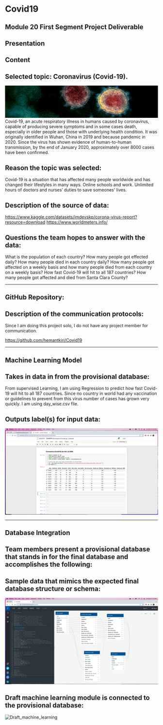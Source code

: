 # Covid19

## Module 20 First Segment Project Deliverable

## Presentation
## Content
## Selected topic: Coronavirus (Covid-19).

![Coronavirus](Coronavirus.jpeg)
Covid-19, an acute respiratory illness in humans caused by coronavirus, capable of producing severe symptoms and in some cases death, especially in older people and those with underlying health condition. It was originally identified in Wuhan, China in 2019 and because pandemic in 2020. Since the virus has shown evidence of human-to-human transmission, by the end of January 2020, approximately over 8000 cases have been confirmed.

## Reason the topic was selected:
Covid-19 is a situation that has affected many people worldwide and has changed their lifestyles in many ways. Online schools and work. Unlimited hours of doctors and nurses’ duties to save someones' lives.

## Description of the source of data: 
https://www.kaggle.com/datasets/imdevskp/corona-virus-report?resource=download
https://www.worldmeters.info/

## Questions the team hopes to answer with the data:
What is the population of each country?
How many people got effected daily?
How many people died in each country daily?
How many people got affected on a weekly basis and how many people died from each country on a weekly basis?
How fast Covid-19 will hit to all 187 countries?
How many people got affected and died from Santa Clara County?

----------------------------------------------------------------------------------------------------------------
## GitHub Repository:
   	
## Description of the communication protocols:
Since I am doing this project solo, I do not have any project member for communication.

https://github.com/hemantkiri/Covid19

----------------------------------------------------------------------------------------------------------------	
## Machine Learning Model

## Takes in data in from the provisional database:
From supervised Learning, I am using Regression to predict how fast Covid-19 will hit to all 187 countries.  Since no country in world had any vaccination or guidelines to prevent from this virus number of cases has grown very quickly. I am using day_wise.csv file.

## Outputs label(s) for input data:
![Machine_Learning_Model](Machine_Learning_Model.png)

----------------------------------------------------------------------------------------------------------------
## Database Integration
## Team members present a provisional database that stands in for the final database and accomplishes the following:

## Sample data that mimics the expected final database structure or schema:
![Database_Structure](Database_Structure.png)

## Draft machine learning module is connected to the provisional database:
![Draft_machine_learning](Draft_mathine_learning.png)
